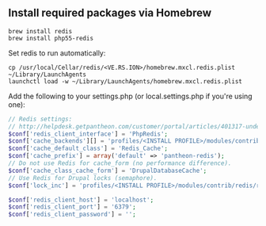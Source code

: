 

## Install required packages via Homebrew

```
brew install redis
brew install php55-redis
```

Set redis to run automatically:

```
cp /usr/local/Cellar/redis/<VE.RS.ION>/homebrew.mxcl.redis.plist ~/Library/LaunchAgents
launchctl load -w ~/Library/LaunchAgents/homebrew.mxcl.redis.plist
```

Add the following to your settings.php (or local.settings.php if you're using one):

```php
// Redis settings:
// http://helpdesk.getpantheon.com/customer/portal/articles/401317-understanding-redis-cache
$conf['redis_client_interface'] = 'PhpRedis';
$conf['cache_backends'][] = 'profiles/<INSTALL PROFILE>/modules/contrib/redis/redis.autoload.inc';
$conf['cache_default_class'] = 'Redis_Cache';
$conf['cache_prefix'] = array('default' => 'pantheon-redis');
// Do not use Redis for cache_form (no performance difference).
$conf['cache_class_cache_form'] = 'DrupalDatabaseCache';
// Use Redis for Drupal locks (semaphore).
$conf['lock_inc'] = 'profiles/<INSTALL PROFILE>/modules/contrib/redis/redis.lock.inc';

$conf['redis_client_host'] = 'localhost';
$conf['redis_client_port'] = '6379';
$conf['redis_client_password'] = '';
```
